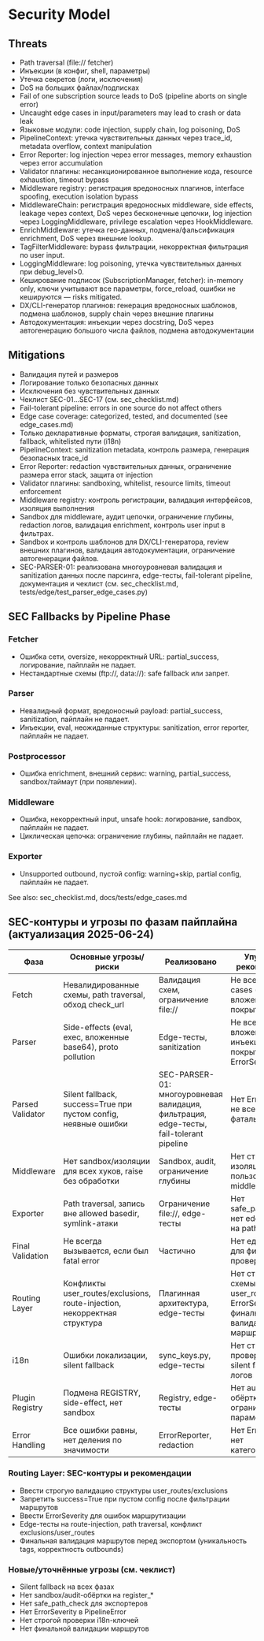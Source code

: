 # Security Model

## Threats
- Path traversal (file:// fetcher)
- Инъекции (в конфиг, shell, параметры)
- Утечка секретов (логи, исключения)
- DoS на больших файлах/подписках
- Fail of one subscription source leads to DoS (pipeline aborts on single error)
- Uncaught edge cases in input/parameters may lead to crash or data leak
- Языковые модули: code injection, supply chain, log poisoning, DoS
- PipelineContext: утечка чувствительных данных через trace_id, metadata overflow, context manipulation
- Error Reporter: log injection через error messages, memory exhaustion через error accumulation
- Validator плагины: несанкционированное выполнение кода, resource exhaustion, timeout bypass
- Middleware registry: регистрация вредоносных плагинов, interface spoofing, execution isolation bypass
- MiddlewareChain: регистрация вредоносных middleware, side effects, leakage через context, DoS через бесконечные цепочки, log injection через LoggingMiddleware, privilege escalation через HookMiddleware.
- EnrichMiddleware: утечка гео-данных, подмена/фальсификация enrichment, DoS через внешние lookup.
- TagFilterMiddleware: bypass фильтрации, некорректная фильтрация по user input.
- LoggingMiddleware: log poisoning, утечка чувствительных данных при debug_level>0.
- Кеширование подписок (SubscriptionManager, fetcher): in-memory only, ключи учитывают все параметры, force_reload, ошибки не кешируются — risks mitigated.
- DX/CLI-генератор плагинов: генерация вредоносных шаблонов, подмена шаблонов, supply chain через внешние плагины
- Автодокументация: инъекции через docstring, DoS через автогенерацию большого числа файлов, подмена автодокументации

## Mitigations
- Валидация путей и размеров
- Логирование только безопасных данных
- Исключения без чувствительных данных
- Чеклист SEC-01...SEC-17 (см. sec_checklist.md)
- Fail-tolerant pipeline: errors in one source do not affect others
- Edge case coverage: categorized, tested, and documented (see edge_cases.md)
- Только декларативные форматы, строгая валидация, sanitization, fallback, whitelisted пути (i18n)
- PipelineContext: sanitization metadata, контроль размера, генерация безопасных trace_id
- Error Reporter: redaction чувствительных данных, ограничение размера error stack, защита от injection
- Validator плагины: sandboxing, whitelist, resource limits, timeout enforcement
- Middleware registry: контроль регистрации, валидация интерфейсов, изоляция выполнения
- Sandbox для middleware, аудит цепочки, ограничение глубины, redaction логов, валидация enrichment, контроль user input в фильтрах.
- Sandbox и контроль шаблонов для DX/CLI-генератора, review внешних плагинов, валидация автодокументации, ограничение автогенерации файлов.
- SEC-PARSER-01: реализована многоуровневая валидация и sanitization данных после парсинга, edge-тесты, fail-tolerant pipeline, документация и чеклист (см. sec_checklist.md, tests/edge/test_parser_edge_cases.py)

## SEC Fallbacks by Pipeline Phase

### Fetcher
- Ошибка сети, oversize, некорректный URL: partial_success, логирование, пайплайн не падает.
- Нестандартные схемы (ftp://, data://): safe fallback или запрет.

### Parser
- Невалидный формат, вредоносный payload: partial_success, sanitization, пайплайн не падает.
- Инъекции, eval, неожиданные структуры: sanitization, error reporter, пайплайн не падает.

### Postprocessor
- Ошибка enrichment, внешний сервис: warning, partial_success, sandbox/таймаут (при появлении).

### Middleware
- Ошибка, некорректный input, unsafe hook: логирование, sandbox, пайплайн не падает.
- Циклическая цепочка: ограничение глубины, пайплайн не падает.

### Exporter
- Unsupported outbound, пустой config: warning+skip, partial config, пайплайн не падает.

See also: sec_checklist.md, docs/tests/edge_cases.md

## SEC-контуры и угрозы по фазам пайплайна (актуализация 2025-06-24)

| Фаза             | Основные угрозы/риски | Реализовано | Упущения/рекомендации |
|------------------|----------------------|-------------|-----------------------|
| Fetch            | Невалидированные схемы, path traversal, обход check_url | Валидация схем, ограничение file:// | Не все edge-cases (symlink, вложенные file://) покрыты тестами |
| Parser           | Side-effects (eval, exec, вложенные base64), proto pollution | Edge-тесты, sanitization | Не все типы вложенности и инъекций покрыты, нет ErrorSeverity |
| Parsed Validator | Silent fallback, success=True при пустом config, неявные ошибки | SEC-PARSER-01: многоуровневая валидация, фильтрация, edge-тесты, fail-tolerant pipeline | Нет ErrorSeverity, не все ошибки фатальны |
| Middleware       | Нет sandbox/изоляции для всех хуков, raise без обработки | Sandbox, audit, ограничение глубины | Нет строгой изоляции для пользовательских middleware |
| Exporter         | Path traversal, запись вне allowed basedir, symlink-атаки | Ограничение file://, edge-тесты | Нет safe_path_check, нет edge-тестов на path traversal |
| Final Validation | Не всегда вызывается, если был fatal error | Частично | Нет единого слоя для финальной проверки |
| Routing Layer    | Конфликты user_routes/exclusions, route-injection, некорректная структура | Плагинная архитектура, edge-тесты | Нет строгой схемы user_routes, нет ErrorSeverity, нет финальной валидации маршрутов |
| i18n             | Ошибки локализации, silent fallback | sync_keys.py, edge-тесты | Нет строгой проверки ключей, silent fallback без логов |
| Plugin Registry  | Подмена REGISTRY, side-effect, нет sandbox | Registry, edge-тесты | Нет audit-обёртки, нет ограничений на параметры |
| Error Handling   | Все ошибки равны, нет деления по значимости | ErrorReporter, redaction | Нет ErrorSeverity, нет категоризации |

### Routing Layer: SEC-контуры и рекомендации
- Ввести строгую валидацию структуры user_routes/exclusions
- Запретить success=True при пустом config после фильтрации маршрутов
- Ввести ErrorSeverity для ошибок маршрутизации
- Edge-тесты на route-injection, path traversal, конфликт exclusions/user_routes
- Финальная валидация маршрутов перед экспортом (уникальность tags, корректность outbounds)

### Новые/уточнённые угрозы (см. чеклист)
- Silent fallback на всех фазах
- Нет sandbox/audit-обёртки на register_*
- Нет safe_path_check для экспортеров
- Нет ErrorSeverity в PipelineError
- Нет строгой проверки i18n-ключей
- Нет финальной валидации маршрутов